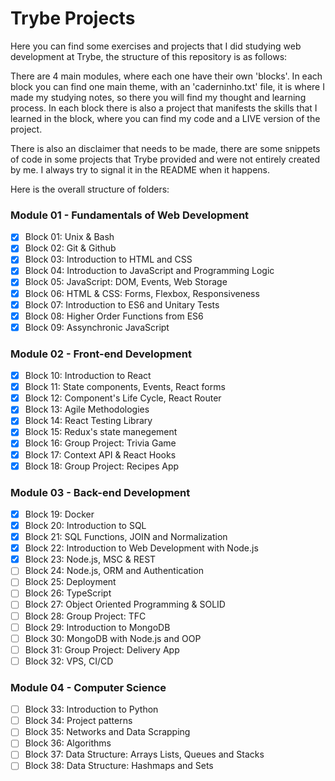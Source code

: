 # Trybe Projects

Here you can find some exercises and projects that I did studying web development at Trybe, the structure of this repository is as follows:

There are 4 main modules, where each one have their own 'blocks'. In each block you can find one main theme, with an 'caderninho.txt' file, it is where I made my studying notes, so there you will find my thought and learning process. In each block there is also a project that manifests the skills that I learned in the block, where you can find my code and a LIVE version of the project. 

There is also an disclaimer that needs to be made, there are some snippets of code in some projects that Trybe provided and were not entirely created by me. I always try to signal it in the README when it happens.

Here is the overall structure of folders:

### Module 01 - Fundamentals of Web Development
- [x] Block 01: Unix & Bash
- [x] Block 02: Git & Github
- [x] Block 03: Introduction to HTML and CSS
- [x] Block 04: Introduction to JavaScript and Programming Logic
- [x] Block 05: JavaScript: DOM, Events, Web Storage
- [x] Block 06: HTML & CSS: Forms, Flexbox, Responsiveness
- [x] Block 07: Introduction to ES6 and Unitary Tests
- [x] Block 08: Higher Order Functions from ES6
- [x] Block 09: Assynchronic JavaScript 

### Module 02 - Front-end Development
- [x] Block 10: Introduction to React
- [x] Block 11: State components, Events, React forms
- [x] Block 12: Component's Life Cycle, React Router
- [x] Block 13: Agile Methodologies
- [x] Block 14: React Testing Library
- [x] Block 15: Redux's state manegement
- [x] Block 16: Group Project: Trivia Game
- [x] Block 17: Context API & React Hooks
- [x] Block 18: Group Project: Recipes App

### Module 03 - Back-end Development
- [x] Block 19: Docker
- [x] Block 20: Introduction to SQL
- [x] Block 21: SQL Functions, JOIN and Normalization
- [x] Block 22: Introduction to Web Development with Node.js
- [x] Block 23: Node.js, MSC & REST
- [ ] Block 24: Node.js, ORM and Authentication
- [ ] Block 25: Deployment
- [ ] Block 26: TypeScript
- [ ] Block 27: Object Oriented Programming & SOLID
- [ ] Block 28: Group Project: TFC
- [ ] Block 29: Introduction to MongoDB
- [ ] Block 30: MongoDB with Node.js and OOP
- [ ] Block 31: Group Project: Delivery App
- [ ] Block 32: VPS, CI/CD

### Module 04 - Computer Science
- [ ] Block 33: Introduction to Python
- [ ] Block 34: Project patterns
- [ ] Block 35: Networks and Data Scrapping
- [ ] Block 36: Algorithms
- [ ] Block 37: Data Structure: Arrays Lists, Queues and Stacks
- [ ] Block 38: Data Structure: Hashmaps and Sets